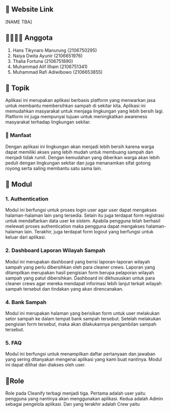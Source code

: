 ## 🔗 Website Link
  [NAME TBA]

## 👨‍👨‍👧‍👧 Anggota

1. Hans Tikynaro Manurung (2106750295)
2. Naiya Dwita Ayunir (2106651976)
3. Thalia Fortuna (2106751890)
4. Muhammad Alif Ilham (2106751341)
5. Muhammad Rafi Adiwibowo (2106653855)

## 🧠 Topik

Aplikasi ini merupakan aplikasi berbasis platform yang menwarkan jasa untuk membantu membersihkan sampah di sekitar kita. Aplikasi ini memudahkan masyarakat untuk menjaga lingkungan yang lebih bersih lagi. Platform ini juga mempunyai tujuan untuk meningkatkan awareness masyarakat terhadap lingkungan sekitar.

### 💢 Manfaat

Dengan aplikasi ini lingkungan akan menjadi lebih bersih karena warga dapat memiliki akses yang lebih mudah untuk membuang sampah dan menjadi tidak rumit. Dengan kemudahan yang diberikan warga akan lebih peduli dengan lingkungan sekitar dan juga menanamkan sifat gotong royong serta saling membantu satu sama lain.

## 💾 Modul
### 1. Authentication
Modul ini berfungsi untuk proses login user agar user dapat mengakses halaman-halaman lain yang tersedia. Selain itu juga terdapat form registrasi untuk mendaftarkan data user ke sistem. Apabila pengguna telah berhasil melewati proses authentication maka pengguna dapat mengakses halaman-halaman lain. Terakhir, juga terdapat form logout yang berfungsi untuk keluar dari aplikasi.

### 2. Dashboard Laporan Wilayah Sampah
Modul ini merupakan dashboard yang berisi laporan-laporan wilayah sampah yang perlu dibersihkan oleh para cleaner crews. Laporan yang ditampilkan merupakan hasil pengisian form berupa pelaporan wilayah sampah yang patut dibersihkan. Dashboard ini dikhususkan untuk para cleaner crews agar mereka mendapat informasi lebih lanjut terkait wilayah sampah tersebut dan tindakan yang akan direncanakan.

### 4. Bank Sampah
Modul ini merupakan halaman yang berisikan form untuk user melakukan setor sampah ke dalam tempat bank sampah tersebut. Setelah melakukan pengisian form tersebut, maka akan dilakukannya pengambilan sampah tersebut.

### 5. FAQ
Modul ini berfungsi untuk menampilkan daftar pertanyaan dan jawaban yang sering ditanyakan mengenai aplikasi yang kami buat nantinya. Modul ini dapat dilihat dan diakses oleh user.

## 👥Role
Role pada Cleanify terbagi menjadi tiga. Pertama adalah user yaitu pengguna yang nantinya akan menggunakan aplikasi. Kedua adalah Admin sebagai pengelola aplikasi. Dan yang terakhir adalah Crew yaitu 

